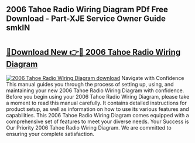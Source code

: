 ## 2006 Tahoe Radio Wiring Diagram PDf Free Download - Part-XJE Service Owner Guide smkIN

# <h2><a href="http://dfsmhq.blite.top/?on=2006+Tahoe+Radio+Wiring+Diagram">🔗Download New 👉🔴 2006 Tahoe Radio Wiring Diagram</a></h2>

[![2006 Tahoe Radio Wiring Diagram download](https://i.imgur.com/lujVjoI.png)](http://dfsmhq.blite.top/?on=2006+Tahoe+Radio+Wiring+Diagram)
Navigate with Confidence This manual guides you through the process of setting up, using, and maintaining your new 2006 Tahoe Radio Wiring Diagram with confidence. Before you begin using your 2006 Tahoe Radio Wiring Diagram, please take a moment to read this manual carefully. It contains detailed instructions for product setup, as well as information on how to use its various features and capabilities. This 2006 Tahoe Radio Wiring Diagram comes equipped with a comprehensive set of features to meet your diverse needs. Your Success is Our Priority 2006 Tahoe Radio Wiring Diagram. We are committed to ensuring your complete satisfaction.
